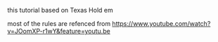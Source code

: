 this tutorial based on Texas Hold em 

most of the rules are refenced from https://www.youtube.com/watch?v=JOomXP-r1wY&feature=youtu.be